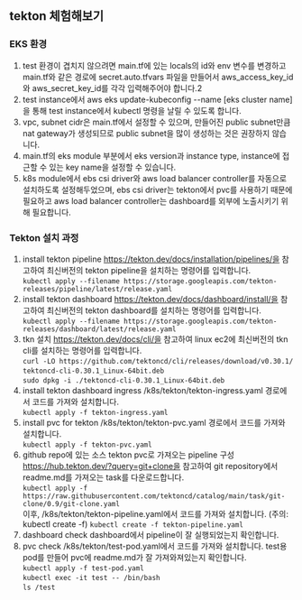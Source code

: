 ## tekton 체험해보기

### EKS 환경
1. test 환경이 겹치지 않으려면 main.tf에 있는 locals의 id와 env 변수를 변경하고 main.tf와 같은 경로에 secret.auto.tfvars 파일을 만들어서 aws_access_key_id와 aws_secret_key_id를 각각 입력해주어야 합니다.2
2. test instance에서 aws eks update-kubeconfig --name \[eks cluster name\]을 통해 test instance에서 kubectl 명령을 날릴 수 있도록 합니다.
3. vpc, subnet cidr은 main.tf에서 설정할 수 있으며, 만들어진 public subnet만큼 nat gateway가 생성되므로 public subnet을 많이 생성하는 것은 권장하지 않습니다.
4. main.tf의 eks module 부분에서 eks version과 instance type, instance에 접근할 수 있는 key name을 설정할 수 있습니다.
5. k8s module에서 ebs csi driver와 aws load balancer controller를 자동으로 설치하도록 설정해두었으며, ebs csi driver는 tekton에서 pvc를 사용하기 때문에 필요하고 aws load balancer controller는 dashboard를 외부에 노출시키기 위해 필요합니다.

### Tekton 설치 과정
1. install tekton pipeline
https://tekton.dev/docs/installation/pipelines/을 참고하여 최신버전의 tekton pipeline을 설치하는 명령어를 입력합니다.  
`kubectl apply --filename https://storage.googleapis.com/tekton-releases/pipeline/latest/release.yaml`
2. install tekton dashboard
https://tekton.dev/docs/dashboard/install/을 참고하여 최신버전의 tekton dashboard를 설치하는 명령어를 입력합니다.  
`kubectl apply --filename https://storage.googleapis.com/tekton-releases/dashboard/latest/release.yaml`
3. tkn 설치 
https://tekton.dev/docs/cli/을 참고하여 linux ec2에 최신버전의 tkn cli를 설치하는 명령어를 입력합니다.  
`curl -LO https://github.com/tektoncd/cli/releases/download/v0.30.1/`  
`tektoncd-cli-0.30.1_Linux-64bit.deb`  
`sudo dpkg -i ./tektoncd-cli-0.30.1_Linux-64bit.deb`  
4. install tekton dashboard ingress
/k8s/tekton/tekton-ingress.yaml 경로에서 코드를 가져와 설치합니다.  
`kubectl apply -f tekton-ingress.yaml`
5. install pvc for tekton
/k8s/tekton/tekton-pvc.yaml 경로에서 코드를 가져와 설치합니다.  
`kubectl apply -f tekton-pvc.yaml`
6. github repo에 있는 소스 tekton pvc로 가져오는 pipeline 구성
https://hub.tekton.dev/?query=git+clone을 참고하여 git repository에서 readme.md를 가져오는 task를 다운로드합니다.  
`kubectl apply -f https://raw.githubusercontent.com/tektoncd/catalog/main/task/git-clone/0.9/git-clone.yaml`  
이후, /k8s/tekton/tekton-pipeline.yaml에서 코드를 가져와 설치합니다. 
(주의: kubectl create -f) 
`kubectl create -f tekton-pipeline.yaml`
7. dashboard check
dashboard에서 pipeline이 잘 실행되었는지 확인합니다.
8. pvc check
/k8s/tekton/test-pod.yaml에서 코드를 가져와 설치합니다. test용 pod를 만들어 pvc에 readme.md가 잘 가져와져있는지 확인합니다.  
`kubectl apply -f test-pod.yaml`  
`kubectl exec -it test -- /bin/bash`  
`ls /test`  